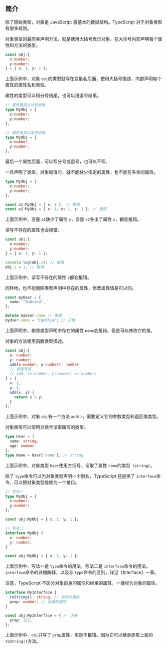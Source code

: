 ## 简介

除了原始类型，对象是 JavaScript 最基本的数据结构。TypeScript 对于对象类型有很多规则。

对象类型的最简单声明方法，就是使用大括号表示对象，在大括号内部声明每个属性和方法的类型。

```typescript
const obj:{
  x:number;
  y:number;
} = { x: 1, y: 1 };
```

上面示例中，对象 `obj`的类型就写在变量名后面，使用大括号描述，内部声明每个属性的属性名和类型。

属性的类型可以用分号结尾，也可以用逗号结尾。

```typescript
// 属性类型以分号结尾
type MyObj = {
  x:number;
  y:number;
};

// 属性类型以逗号结尾
type MyObj = {
  x:number,
  y:number,
};
```

最后一个属性后面，可以写分号或逗号，也可以不写。

一旦声明了类型，对象赋值时，就不能缺少指定的属性，也不能有多余的属性。

```typescript
type MyObj = {
  x:number;
  y:number;
};

const o1:MyObj = { x: 1 }; // 报错
const o2:MyObj = { x: 1, y: 1, z: 1 }; // 报错
```

上面示例中，变量 `o1`缺少了属性 `y`，变量 `o2`多出了属性 `z`，都会报错。

读写不存在的属性也会报错。

```typescript
const obj:{
  x:number;
  y:number;
} = { x: 1, y: 1 };

console.log(obj.z); // 报错
obj.z = 1; // 报错
```

上面示例中，读写不存在的属性 `z`都会报错。

同样地，也不能删除类型声明中存在的属性，修改属性值是可以的。

```typescript
const myUser = {
  name: "Sabrina",
};

delete myUser.name // 报错
myUser.name = "Cynthia"; // 正确
```

上面声明中，删除类型声明中存在的属性 `name`会报错，但是可以修改它的值。

对象的方法使用函数类型描述。

```typescript
const obj:{
  x: number;
  y: number;
  add(x:number, y:number): number;
  // 或者写成
  // add: (x:number, y:number) => number;
} = {
  x: 1,
  y: 1,
  add(x, y) {
    return x + y;
  }
};
```

上面示例中，对象 `obj`有一个方法 `add()`，需要定义它的参数类型和返回值类型。

对象类型可以使用方括号读取属性的类型。

```typescript
type User = {
  name: string,
  age: number
};
type Name = User['name']; // string
```

上面示例中，对象类型 `User`使用方括号，读取了属性 `name`的类型（`string`）。

除了 `type`命令可以为对象类型声明一个别名，TypeScript 还提供了 `interface`命令，可以把对象类型提炼为一个接口。

```typescript
// 写法一
type MyObj = {
  x:number;
  y:number;
};

const obj:MyObj = { x: 1, y: 1 };

// 写法二
interface MyObj {
  x: number;
  y: number;
}

const obj:MyObj = { x: 1, y: 1 };
```

上面示例中，写法一是 `type`命令的用法，写法二是 `interface`命令的用法。`interface`命令的详细解释，以及与 `type`命令的区别，详见《Interface》一章。

注意，TypeScript 不区分对象自身的属性和继承的属性，一律视为对象的属性。

```typescript
interface MyInterface {
  toString(): string; // 继承的属性
  prop: number; // 自身的属性
}

const obj:MyInterface = { // 正确
  prop: 123,
};
```

上面示例中，`obj`只写了 `prop`属性，但是不报错。因为它可以继承原型上面的 `toString()`方法。
